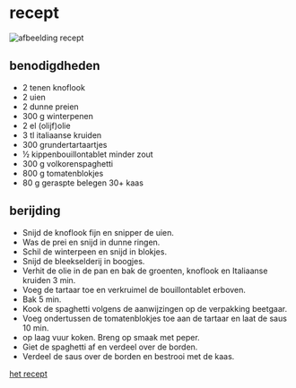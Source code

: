 # recept

![afbeelding recept](https://static.ah.nl/static/recepten/img_085892_890x_JPG.jpg)

## benodigdheden

* 2 tenen knoflook
* 2 uien
* 2 dunne preien
* 300 g winterpenen
* 2 el (olijf)olie
* 3 tl italiaanse kruiden
* 300 grundertartaartjes
* ½ kippenbouillontablet minder zout
* 300 g volkorenspaghetti
* 800 g tomatenblokjes
* 80 g geraspte belegen 30+ kaas

## berijding

* Snijd de knoflook fijn en snipper de uien.  
* Was de prei en snijd in dunne ringen.  
* Schil de winterpeen en snijd in blokjes.
* Snijd de bleekselderij in boogjes.
* Verhit de olie in de pan en bak de groenten, knoflook en Italiaanse kruiden 3 min.
* Voeg de tartaar toe en verkruimel de bouillontablet erboven.
* Bak 5 min.
* Kook de spaghetti volgens de aanwijzingen op de verpakking beetgaar.
* Voeg ondertussen de tomatenblokjes toe aan de tartaar en laat de saus 10 min.
* op laag vuur koken. Breng op smaak met peper.
* Giet de spaghetti af en verdeel over de borden.
* Verdeel de saus over de borden en bestrooi met de kaas.
  
[het recept](https://www.ah.nl/allerhande/recepten/pasta-bolognese?as_templateId=47493&gclid=CjwKCAjwp9qZBhBkEiwAsYFsb3YfcPSpWGhatR2j6cEzKKseu1OOXWEgzalG30T_uaim5CAn8YCgHxoCJYAQAvD_BwE#recepten)
